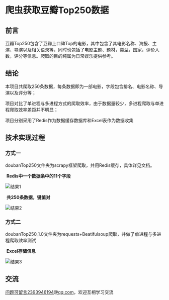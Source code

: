 # 爬虫获取豆瓣Top250数据

## 前言

豆瓣Top250包含了豆瓣上口碑Top的电影，其中包含了其电影名称、海报、主演、导演以及相关语录等，同时也包括了电影主题、题材，类型，国家，评价人数，评分等信息。爬取的目的纯属为日常娱乐提供参考。

## 结论

本项目共爬取250条数据，每条数据即为一部电影，字段包含排名、电影名称、导演以及评分等；

项目对比了单进程与多进程方式的爬取效率，由于数据量较少，多进程爬取与单进程爬取效率差距并不明显；

项目分别采用了Redis作为数据缓存数据库和Excel表作为数据收集

## 技术实现过程

### 方式一

doubanTop250文件夹为scrapy框架爬取，并用Redis缓存，具体详见文档。

​							**Redis中一个数据条中的11个字段**

![结果1](C:\Users\DELL\PycharmProjects\doubanTop250\doubanTop250\README.assets\结果1.png)

​								**共250条数据，键值对**

![结果2](C:\Users\DELL\PycharmProjects\doubanTop250\doubanTop250\README.assets\结果2.png)

### 方式二

doubanTop250_1.0文件夹为requests+Beatifulsoup爬取，并做了单进程与多进程爬取效率测试

​								**Excel存储信息**

![结果3](C:\Users\DELL\PycharmProjects\doubanTop250\doubanTop250\README.assets\结果3.png)

## 交流

问题可留言2393946194@qq.com，欢迎互相学习交流